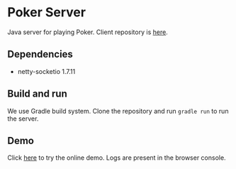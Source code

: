 # Poker Server

Java server for playing Poker.
Client repository is [here](https://github.com/mammba/PokerClient).

## Dependencies

* netty-socketio 1.7.11

## Build and run

We use Gradle build system. Clone the repository and run `gradle run` to run the server.

## Demo

Click [here](http://pokertest.cloudapp.net/) to try the online demo. Logs are present in the browser console.